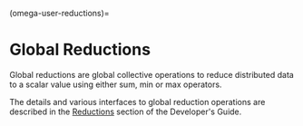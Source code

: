 (omega-user-reductions)=

# Global Reductions

Global reductions are global collective operations to reduce distributed
data to a scalar value using either sum, min or max operators.

The details and various interfaces to global reduction operations
are described in the [Reductions](#omega-dev-reductions)
section of the Developer's Guide.
